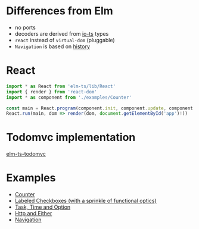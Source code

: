 # Differences from Elm

- no ports
- decoders are derived from [io-ts](https://github.com/gcanti/io-ts) types
- `react` instead of `virtual-dom` (pluggable)
- `Navigation` is based on [history](https://github.com/ReactTraining/history)

# React

```ts
import * as React from 'elm-ts/lib/React'
import { render } from 'react-dom'
import * as component from './examples/Counter'

const main = React.program(component.init, component.update, component.view)
React.run(main, dom => render(dom, document.getElementById('app')!))
```

# Todomvc implementation

[elm-ts-todomvc](https://github.com/gcanti/elm-ts-todomvc)

# Examples

- [Counter](examples/Counter.tsx)
- [Labeled Checkboxes (with a sprinkle of functional optics)](examples/LabeledCheckboxes.tsx)
- [Task, Time and Option](examples/Task.tsx)
- [Http and Either](examples/Http.tsx)
- [Navigation](examples/Navigation.tsx)

